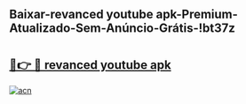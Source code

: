 
## Baixar-revanced youtube apk-Premium-Atualizado-Sem-Anúncio-Grátis-!bt37z

# <h2><a href="https://andorid.site?title=revanced_youtube_apk&ref=27">🔗👉 🔴 revanced youtube apk</a></h2>

[![acn](https://github.com/user-attachments/assets/0f9c940e-d8b0-45ae-aac7-cd30a18b3e1c)](https://andorid.site?title=revanced_youtube_apk&ref=27)

